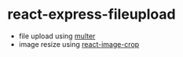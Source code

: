 # react-express-fileupload

- file upload using [multer](https://www.npmjs.com/package/multer/v/2.0.0-alpha.5)
- image resize using [react-image-crop](https://github.com/DominicTobias/react-image-crop)
